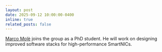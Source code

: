 ```yaml
---
layout: post
date: 2025-09-12 10:00:00-0400
inline: true
related_posts: false
---
```


[Marco Molè](https://marcomole00.github.io/) joins the group as a PhD student. He will work on designing improved software stacks for high-performance SmartNICs.

